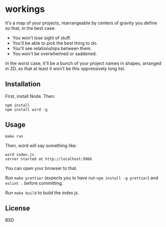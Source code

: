workings
==================

It's a map of your projects, rearrangeable by centers of gravity you define so that, in the best case:

- You won't lose sight of stuff.
- You'll be able to pick the best thing to do.
- You'll see relationships between them.
- You won't be overwhelmed or saddened.

In the worst case, it'll be a bunch of your project names in shapes, arranged in 2D, so that at least it won't be this oppressively long list.

Installation
------------

First, install Node. Then:

    npm install
    npm install wzrd -g

Usage
-----

    make run    

Then, wzrd will say something like:

    wzrd index.js
    server started at http://localhost:9966

You can open your browser to that.

Run `make prettier` (expects you to have run `npm install -g prettier`) and `eslint .` before committing.

Run `make build` to build the index.js.

License
-------

BSD

